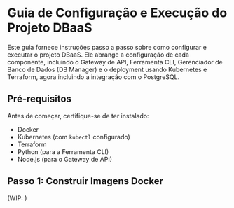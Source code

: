 # Guia de Configuração e Execução do Projeto DBaaS

Este guia fornece instruções passo a passo sobre como configurar e executar o projeto DBaaS. Ele abrange a configuração de cada componente, incluindo o Gateway de API, Ferramenta CLI, Gerenciador de Banco de Dados (DB Manager) e o deployment usando Kubernetes e Terraform, agora incluindo a integração com o PostgreSQL.

## Pré-requisitos

Antes de começar, certifique-se de ter instalado:

- Docker
- Kubernetes (com `kubectl` configurado)
- Terraform
- Python (para a Ferramenta CLI)
- Node.js (para o Gateway de API)

## Passo 1: Construir Imagens Docker

(WIP: )